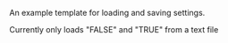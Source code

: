 An example template for loading and saving settings.

Currently only loads "FALSE" and "TRUE" from a text file
